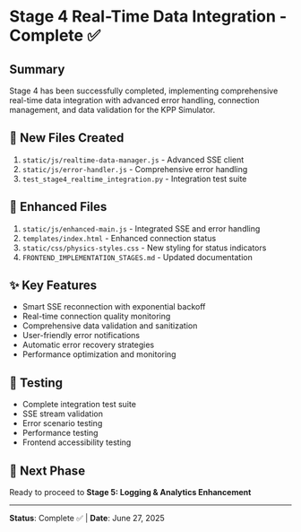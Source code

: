 # Stage 4 Real-Time Data Integration - Complete ✅

## Summary
Stage 4 has been successfully completed, implementing comprehensive real-time data integration with advanced error handling, connection management, and data validation for the KPP Simulator.

## 🚀 New Files Created
1. `static/js/realtime-data-manager.js` - Advanced SSE client
2. `static/js/error-handler.js` - Comprehensive error handling
3. `test_stage4_realtime_integration.py` - Integration test suite

## 🔧 Enhanced Files
1. `static/js/enhanced-main.js` - Integrated SSE and error handling
2. `templates/index.html` - Enhanced connection status
3. `static/css/physics-styles.css` - New styling for status indicators
4. `FRONTEND_IMPLEMENTATION_STAGES.md` - Updated documentation

## ✨ Key Features
- Smart SSE reconnection with exponential backoff
- Real-time connection quality monitoring
- Comprehensive data validation and sanitization
- User-friendly error notifications
- Automatic error recovery strategies
- Performance optimization and monitoring

## 🧪 Testing
- Complete integration test suite
- SSE stream validation
- Error scenario testing
- Performance testing
- Frontend accessibility testing

## 🎯 Next Phase
Ready to proceed to **Stage 5: Logging & Analytics Enhancement**

---
**Status**: Complete ✅ | **Date**: June 27, 2025
